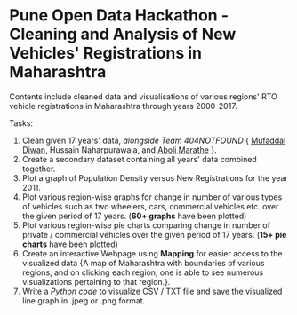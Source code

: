# Pune Open Data Hackathon - Cleaning and Analysis of New Vehicles' Registrations in Maharashtra
Contents include cleaned data and visualisations of various regions' RTO vehicle registrations in Maharashtra through years 2000-2017.

Tasks:
   1. Clean given 17 years' data, _alongside Team 404NOTFOUND_ { [Mufaddal Diwan](https://github.com/mufaddal12), Hussain Naharpurawala, and [Aboli Marathe](https://github.com/Infernolia) }.
2. Create a secondary dataset containing all years' data combined together.
3. Plot a graph of Population Density versus New Registrations for the year 2011.
4. Plot various region-wise graphs for change in number of various types of vehicles such as two wheelers, cars, commercial vehicles etc. over the given period of 17 years. (**60+ graphs** have been plotted)
5. Plot various region-wise pie charts comparing change in number of private / commercial vehicles over the given period of 17 years. (**15+ pie charts** have been plotted)
6. Create an interactive Webpage using **Mapping** for easier access to the visualized data {A map of Maharashtra with boundaries of various regions, and on clicking each region, one is able to see numerous visualizations pertaining to that region.}.
7. Write a _Python code_ to visualize CSV / TXT file and save the visualized line graph in .jpeg or .png format.
